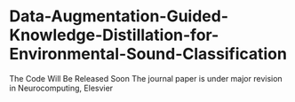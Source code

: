 # Data-Augmentation-Guided-Knowledge-Distillation-for-Environmental-Sound-Classification
The Code Will Be Released Soon
The journal paper is under major revision in Neurocomputing, Elesvier 
